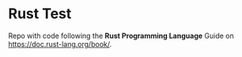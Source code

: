 # Rust Test

Repo with code following the **Rust Programming Language** Guide on https://doc.rust-lang.org/book/.
